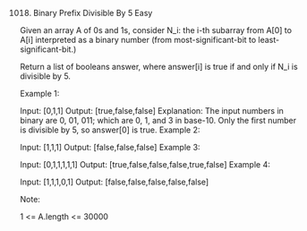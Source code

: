 1018. Binary Prefix Divisible By 5
Easy

Given an array A of 0s and 1s, consider N_i: the i-th subarray from A[0] to A[i] interpreted as a binary number (from most-significant-bit to least-significant-bit.)

Return a list of booleans answer, where answer[i] is true if and only if N_i is divisible by 5.

Example 1:

Input: [0,1,1]
Output: [true,false,false]
Explanation: 
The input numbers in binary are 0, 01, 011; which are 0, 1, and 3 in base-10.  Only the first number is divisible by 5, so answer[0] is true.
Example 2:

Input: [1,1,1]
Output: [false,false,false]
Example 3:

Input: [0,1,1,1,1,1]
Output: [true,false,false,false,true,false]
Example 4:

Input: [1,1,1,0,1]
Output: [false,false,false,false,false]
 

Note:

1 <= A.length <= 30000